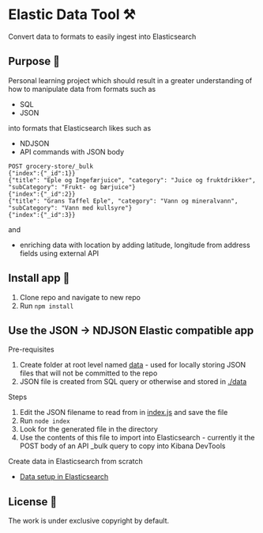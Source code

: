# Elastic Data Tool ⚒️

Convert data to formats to easily ingest into Elasticsearch

## Purpose 💖

Personal learning project which should result in a greater understanding of how to manipulate data from formats such as

- SQL
- JSON

into formats that Elasticsearch likes such as

- NDJSON
- API commands with JSON body

```
POST grocery-store/_bulk
{"index":{"_id":1}}
{"title": "Eple og Ingefærjuice", "category": "Juice og fruktdrikker", "subCategory": "Frukt- og bærjuice"}
{"index":{"_id":2}}
{"title": "Grans Taffel Eple", "category": "Vann og mineralvann", "subCategory": "Vann med kullsyre"}
{"index":{"_id":3}}
```

and

- enriching data with location by adding latitude, longitude from address fields using external API

## Install app 🐣

1. Clone repo and navigate to new repo
2. Run `npm install`

## Use the JSON -> NDJSON Elastic compatible app

Pre-requisites

1. Create folder at root level named [data](data) - used for locally storing JSON files that will not be committed to the repo
2. JSON file is created from SQL query or otherwise and stored in [./data](./data)

Steps

1. Edit the JSON filename to read from in [index.js](./index.js) and save the file
2. Run `node index`
3. Look for the generated file in the directory
4. Use the contents of this file to import into Elasticsearch - currently it the POST body of an API \_bulk query to copy into Kibana DevTools

Create data in Elasticsearch from scratch

- [Data setup in Elasticsearch](elasticsearch-data-setup.md)

## License 📝

The work is under exclusive copyright by default.
